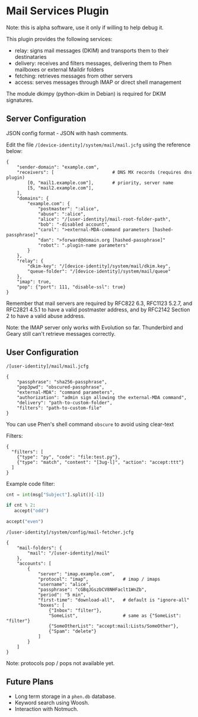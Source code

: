 Mail Services Plugin
====================

Note: this is alpha software, use it only if willing to help debug it.

This plugin provides the following services:
* relay: signs mail messages (DKIM) and transports them to their destinataries
* delivery: receives and filters messages, delivering them to Phen mailboxes or
  external Maildir folders
* fetching: retrieves messages from other servers
* access: serves messages through IMAP or direct shell management

The module dkimpy (python-dkim in Debian) is required for DKIM signatures.


Server Configuration
--------------------

JSON config format - JSON with hash comments.

Edit the file `/[device-identity]/system/mail/mail.jcfg` using the
reference below:
```
{
    "sender-domain": "example.com",
    "receivers": [                      # DNS MX records (requires dns plugin)
        [0, "mail1.example.com"],       # priority, server name
        [5, "mail2.example.com"],
    ],
    "domains": {
        "example.com": {
            "postmaster": ":alice",
            "abuse": ":alice",
            "alice": "/[user-identity]/mail-root-folder-path",
            "bob": "-disabled account",
            "carol": ">external-MDA-command parameters [hashed-passphrase]"
            "dan": ">forward@domain.org [hashed-passphrase]"
            "robot": ".plugin-name parameters"
        }
    },
    "relay": {
        "dkim-key": "/[device-identity]/system/mail/dkim.key",
        "queue-folder": "/[device-identity]/system/mail/queue"
    },
    "imap": true,
    "pop": {"port": 111, "disable-ssl": true}
}
```

Remember that mail servers are required by RFC822 6.3, RFC1123 5.2.7,
and RFC2821 4.5.1 to have a valid postmaster address, and by RFC2142
Section 2 to have a valid abuse address.

Note: the IMAP server only works with Evolution so far. Thunderbird and
Geary still can't retrieve messages correctly.


User Configuration
------------------

`/[user-identity]/mail/mail.jcfg`
```
{
    "passphrase": "sha256-passphrase",
    "pop3pwd": "obscured-passphrase",
    "external-MDA": "command parameters",
    "authorization": "admin sign allowing the external-MDA command",
    "delivery": "path-to-custom-folder",
    "filters": "path-to-custom-file"
}
```

You can use Phen's shell command `obscure` to avoid using clear-text

Filters:
```
{
  "filters": [
    {"type": "py", "code": "file:test.py"},
    {"type": "match", "content": "[3ug-l]", "action": "accept:ttt"}
  ]
}
```

Example code filter:
```python
cnt = int(msg["Subject"].split()[-1])

if cnt % 2:
   accept("odd")

accept("even")
```


`/[user-identity]/system/config/mail-fetcher.jcfg`
```
{
    "mail-folders": {
        "mail": "/[user-identity]/mail"
    },
    "accounts": [
        {
            "server": "imap.example.com",
            "protocol": "imap",             # imap / imaps
            "username": "alice",
            "passphrase": "cGBqJGszbCV8NHFaclt1WnZb",
            "period": "5 min",
            "first-time": "download-all",   # default is "ignore-all"
            "boxes": [
                {"Inbox": "filter"},
                "SomeList",                 # same as {"SomeList": "filter"}
                {"SomeOtherList": "accept:mail:Lists/SomeOther"},
                {"Spam": "delete"}
            ]
        }
    ]
}
```

Note: protocols pop / pops not available yet.


Future Plans
------------

* Long term storage in a `phen.db` database.
* Keyword search using Woosh.
* Interaction with Notmuch.
